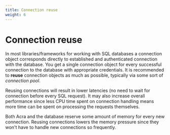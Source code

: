 ```yaml
---
title: Connection reuse
weight: 6
---
```


# Connection reuse

In most libraries/frameworks for working with SQL databases a connection object corresponds directly to
established and authenticated connection with the database.
You get a single connection object for every successful connection to the database with appropriate credentials.
It is recommended to **reuse** connection objects as much as possible,
typically via some sort of *connection pool*.

Reusing connections will result in lower latencies (no need to wait for connection before every SQL request).
It may also increase overall performance since less CPU time spent on connection handling
means more time can be spent on processing the requests themselves.

Both Acra and the database reserve some amount of memory for every new connection.
Reusing connections lowers the memory pressure since they won't have to handle new connections so frequently.
